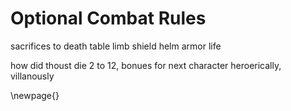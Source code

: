 # Optional Combat Rules

sacrifices to death table
limb
shield
helm
armor
life

how did thoust die
2 to 12, bonues for next character
heroerically, villanously


\newpage{}

